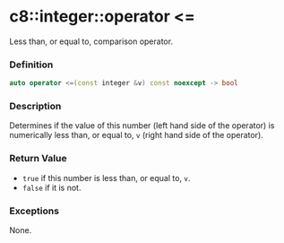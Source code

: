 # c8::integer::operator &lt;= #

Less than, or equal to, comparison operator.

### Definition ###

```cpp
auto operator <=(const integer &v) const noexcept -> bool
```

### Description ###

Determines if the value of this number (left hand side of the operator) is numerically less than, or equal to, `v` (right hand side of the operator).

### Return Value ###

* `true` if this number is less than, or equal to, `v`.
* `false` if it is not.

### Exceptions ###

None.

